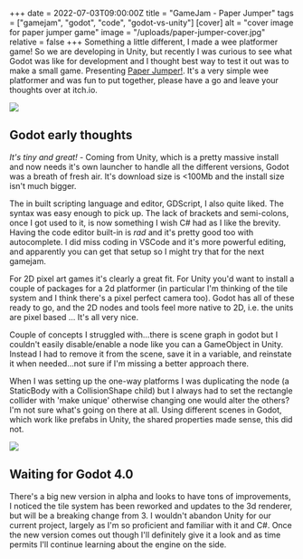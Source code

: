+++
date = 2022-07-03T09:00:00Z
title = "GameJam - Paper Jumper"
tags = ["gamejam", "godot", "code", "godot-vs-unity"]
[cover]
alt = "cover image for paper jumper game"
image = "/uploads/paper-jumper-cover.jpg"
relative = false
+++
Something a little different, I made a wee platformer game!  So we are developing in Unity, but recently I was curious to see what Godot was like for development and I thought best way to test it out was to make a small game. Presenting [Paper Jumper!](https://tzyi.itch.io/paper-jumper). It's a very simple wee platformer and was fun to put together, please have a go and leave your thoughts over at itch.io.

![](/uploads/paper-jumper-clip.gif#center)

## Godot early thoughts

*It's tiny and great!* - Coming from Unity, which is a pretty massive install and now needs it's own launcher to handle all the different versions, Godot was a breath of fresh air.  It's download size is <100Mb and the install size isn't much bigger.

The in built scripting language and editor, GDScript, I also quite liked.  The syntax was easy enough to pick up.  The lack of brackets and semi-colons, once I got used to it, is now something I wish C# had as I like the brevity.  Having the code editor built-in is *rad* and it's pretty good too with autocomplete.  I did miss coding in VSCode and it's more powerful editing, and apparently you can get that setup so I might try that for the next gamejam.

For 2D pixel art games it's clearly a great fit.  For Unity you'd want to install a couple of packages for a 2d platformer (in particular I'm thinking of the tile system and I think there's a pixel perfect camera too).    Godot has all of these ready to go, and the 2D nodes and tools feel more native to 2D, i.e. the units are pixel based ... It's all very nice.  

Couple of concepts I struggled with...there is scene graph in godot but I couldn't easily disable/enable a node like you can a GameObject in Unity.  Instead I had to remove it from the scene, save it in a variable, and reinstate it when needed...not sure if I'm missing a better approach there.

When I was setting up the one-way platforms I was duplicating the node (a StaticBody with a CollisionShape child) but I always had to set the rectangle collider with 'make unique' otherwise changing one would alter the others?  I'm not sure what's going on there at all.  Using different scenes in Godot, which work like prefabs in Unity, the shared properties made sense, this did not.

![](/uploads/paper-jumper-screenshot.jpg#center)

## Waiting for Godot 4.0

There's a big new  version in alpha and  looks to have tons of improvements, I noticed the tile system has been reworked and updates to the 3d renderer, but will be a breaking change from 3.   I wouldn't abandon Unity for our current project, largely as I'm so proficient and familiar with it and C#.  Once the new version comes out though I'll definitely give it a look and as time permits I'll continue learning about the engine on the side.




